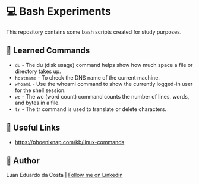 # :computer: Bash Experiments

This repository contains some bash scripts created for study purposes.

## :green_book: Learned Commands

- `du` - The du (disk usage) command helps show how much space a file or directory takes up.
- `hostname` - To check the DNS name of the current machine.
- `whoami` - Use the whoami command to show the currently logged-in user for the shell session.
- `wc` - The wc (word count) command counts the number of lines, words, and bytes in a file.
- `tr` - The tr command is used to translate or delete characters.

## :link: Useful Links

- https://phoenixnap.com/kb/linux-commands

## :man: Author

Luan Eduardo da Costa | [Follow me on Linkedin](https://www.linkedin.com/in/luaneducosta)
